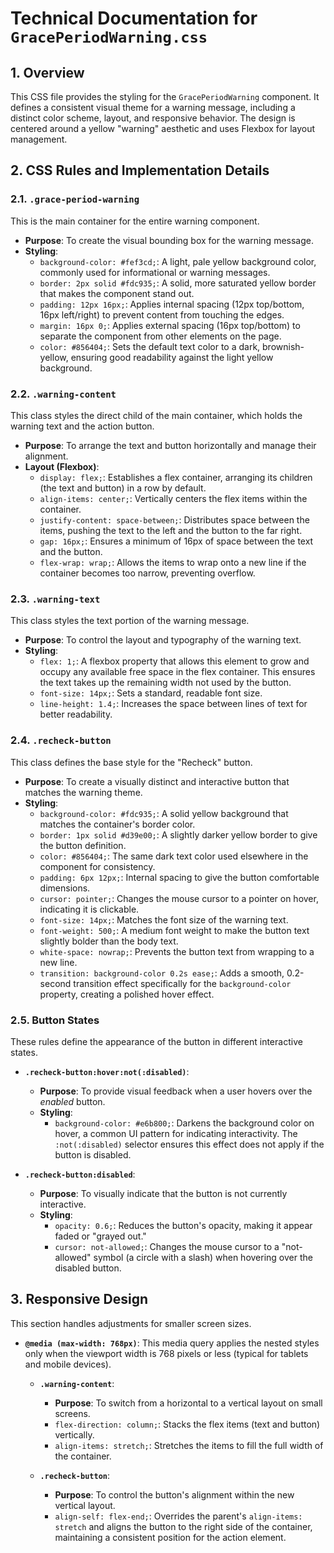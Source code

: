 # Technical Documentation for `GracePeriodWarning.css`

## 1. Overview

This CSS file provides the styling for the `GracePeriodWarning` component. It defines a consistent visual theme for a warning message, including a distinct color scheme, layout, and responsive behavior. The design is centered around a yellow "warning" aesthetic and uses Flexbox for layout management.

## 2. CSS Rules and Implementation Details

### 2.1. `.grace-period-warning`

This is the main container for the entire warning component.

- **Purpose**: To create the visual bounding box for the warning message.
- **Styling**:
  - `background-color: #fef3cd;`: A light, pale yellow background color, commonly used for informational or warning messages.
  - `border: 2px solid #fdc935;`: A solid, more saturated yellow border that makes the component stand out.
  - `padding: 12px 16px;`: Applies internal spacing (12px top/bottom, 16px left/right) to prevent content from touching the edges.
  - `margin: 16px 0;`: Applies external spacing (16px top/bottom) to separate the component from other elements on the page.
  - `color: #856404;`: Sets the default text color to a dark, brownish-yellow, ensuring good readability against the light yellow background.

### 2.2. `.warning-content`

This class styles the direct child of the main container, which holds the warning text and the action button.

- **Purpose**: To arrange the text and button horizontally and manage their alignment.
- **Layout (Flexbox)**:
  - `display: flex;`: Establishes a flex container, arranging its children (the text and button) in a row by default.
  - `align-items: center;`: Vertically centers the flex items within the container.
  - `justify-content: space-between;`: Distributes space between the items, pushing the text to the left and the button to the far right.
  - `gap: 16px;`: Ensures a minimum of 16px of space between the text and the button.
  - `flex-wrap: wrap;`: Allows the items to wrap onto a new line if the container becomes too narrow, preventing overflow.

### 2.3. `.warning-text`

This class styles the text portion of the warning message.

- **Purpose**: To control the layout and typography of the warning text.
- **Styling**:
  - `flex: 1;`: A flexbox property that allows this element to grow and occupy any available free space in the flex container. This ensures the text takes up the remaining width not used by the button.
  - `font-size: 14px;`: Sets a standard, readable font size.
  - `line-height: 1.4;`: Increases the space between lines of text for better readability.

### 2.4. `.recheck-button`

This class defines the base style for the "Recheck" button.

- **Purpose**: To create a visually distinct and interactive button that matches the warning theme.
- **Styling**:
  - `background-color: #fdc935;`: A solid yellow background that matches the container's border color.
  - `border: 1px solid #d39e00;`: A slightly darker yellow border to give the button definition.
  - `color: #856404;`: The same dark text color used elsewhere in the component for consistency.
  - `padding: 6px 12px;`: Internal spacing to give the button comfortable dimensions.
  - `cursor: pointer;`: Changes the mouse cursor to a pointer on hover, indicating it is clickable.
  - `font-size: 14px;`: Matches the font size of the warning text.
  - `font-weight: 500;`: A medium font weight to make the button text slightly bolder than the body text.
  - `white-space: nowrap;`: Prevents the button text from wrapping to a new line.
  - `transition: background-color 0.2s ease;`: Adds a smooth, 0.2-second transition effect specifically for the `background-color` property, creating a polished hover effect.

### 2.5. Button States

These rules define the appearance of the button in different interactive states.

- **`.recheck-button:hover:not(:disabled)`**:
  - **Purpose**: To provide visual feedback when a user hovers over the *enabled* button.
  - **Styling**:
    - `background-color: #e6b800;`: Darkens the background color on hover, a common UI pattern for indicating interactivity. The `:not(:disabled)` selector ensures this effect does not apply if the button is disabled.

- **`.recheck-button:disabled`**:
  - **Purpose**: To visually indicate that the button is not currently interactive.
  - **Styling**:
    - `opacity: 0.6;`: Reduces the button's opacity, making it appear faded or "grayed out."
    - `cursor: not-allowed;`: Changes the mouse cursor to a "not-allowed" symbol (a circle with a slash) when hovering over the disabled button.

## 3. Responsive Design

This section handles adjustments for smaller screen sizes.

- **`@media (max-width: 768px)`**: This media query applies the nested styles only when the viewport width is 768 pixels or less (typical for tablets and mobile devices).

  - **`.warning-content`**:
    - **Purpose**: To switch from a horizontal to a vertical layout on small screens.
    - `flex-direction: column;`: Stacks the flex items (text and button) vertically.
    - `align-items: stretch;`: Stretches the items to fill the full width of the container.

  - **`.recheck-button`**:
    - **Purpose**: To control the button's alignment within the new vertical layout.
    - `align-self: flex-end;`: Overrides the parent's `align-items: stretch` and aligns the button to the right side of the container, maintaining a consistent position for the action element.